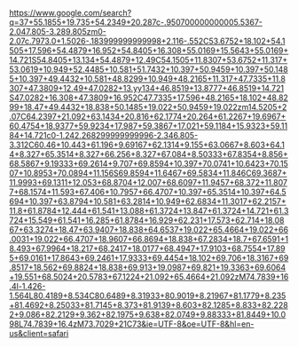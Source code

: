 https://www.google.com/search?q=37+55.1855+19.735+54.2349+20.287c-.950700000000005.5367-2.047.805-3.289.805zm0-2.07c.7973.0+1.5026-.183999999999998+2.116-.552C53.6752+18.102+54.1505+17.596+54.4879+16.952+54.8405+16.308+55.0169+15.5643+55.0169+14.721S54.8405+13.134+54.4879+12.49C54.1505+11.8307+53.6752+11.317+53.0619+10.949+52.4485+10.581+51.7432+10.397+50.9459+10.397+50.1485+10.397+49.4432+10.581+48.8299+10.949+48.2165+11.317+47.7335+11.8307+47.3809+12.49+47.0282+13.yy134+46.8519+13.8777+46.8519+14.721S47.0282+16.308+47.3809+16.952C47.7335+17.596+48.2165+18.102+48.8299+18.47+49.4432+18.838+50.1485+19.022+50.9459+19.022zm14.5205+2.07C64.2397+21.092+63.1434+20.816+62.1774+20.264+61.2267+19.6967+60.4754+18.9377+59.9234+17.987+59.3867+17.021+59.1184+15.9323+59.1184+14.721c0-1.242.268299999999996-2.346.805-3.312C60.46+10.443+61.196+9.69167+62.1314+9.155+63.0667+8.603+64.14+8.327+65.3514+8.327+66.256+8.327+67.084+8.50333+67.8354+8.856+68.5867+9.19333+69.2614+9.707+69.8594+10.397+70.0741+10.6423+70.1507+10.8953+70.0894+11.156S69.8594+11.6467+69.5834+11.846C69.3687+11.9993+69.1311+12.053+68.8704+12.007+68.6097+11.9457+68.372+11.8077+68.1574+11.593+67.406+10.7957+66.4707+10.397+65.3514+10.397+64.5694+10.397+63.8794+10.581+63.2814+10.949+62.6834+11.3017+62.2157+11.8+61.8784+12.444+61.541+13.088+61.3724+13.847+61.3724+14.721+61.3724+15.549+61.541+16.285+61.8784+16.929+62.231+17.573+62.714+18.0867+63.3274+18.47+63.9407+18.838+64.6537+19.022+65.4664+19.022+66.0031+19.022+66.4707+18.9607+66.8694+18.838+67.2834+18.7+67.6591+18.493+67.9964+18.217+68.2417+18.0177+68.4947+17.9103+68.7554+17.895+69.0161+17.8643+69.2461+17.9333+69.4454+18.102+69.706+18.3167+69.8517+18.562+69.8824+18.838+69.913+19.0987+69.821+19.3363+69.6064+19.551+68.5024+20.5783+67.1224+21.092+65.4664+21.092zM74.7839+16.4l-1.426-1.564L80.4189+8.534C80.6489+8.31933+80.9019+8.21967+81.1779+8.235+81.4692+8.25033+81.7145+8.373+81.9139+8.603+82.1285+8.833+82.2282+9.086+82.2129+9.362+82.1975+9.638+82.0749+9.88333+81.8449+10.098L74.7839+16.4zM73.7029+21C73&ie=UTF-8&oe=UTF-8&hl=en-us&client=safari
